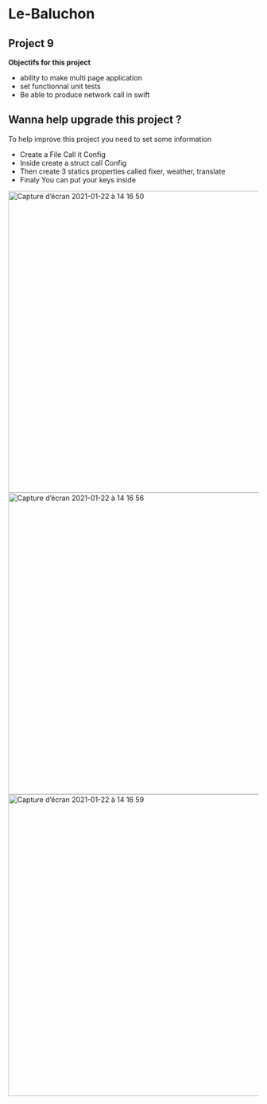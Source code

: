 # Le-Baluchon
## Project 9

**Objectifs for this project** 

- ability to make multi page application
- set functionnal unit tests
- Be able to produce network call in swift


## Wanna help upgrade this project ? 

To help improve this project you need to set some information 
- Create a File Call it Config
- Inside create a struct call Config
- Then create 3 statics properties called 
fixer, weather, translate
- Finaly You can put your keys inside

<img width="606" alt="Capture d’écran 2021-01-22 à 14 16 50" src="https://user-images.githubusercontent.com/44929830/105454304-99456100-5cbc-11eb-84d7-a8024dd545db.png">
<img width="606" alt="Capture d’écran 2021-01-22 à 14 16 56" src="https://user-images.githubusercontent.com/44929830/105454312-9e0a1500-5cbc-11eb-964c-b48b52cb5368.png">
<img width="606" alt="Capture d’écran 2021-01-22 à 14 16 59" src="https://user-images.githubusercontent.com/44929830/105454316-9f3b4200-5cbc-11eb-9397-903069c86133.png">
